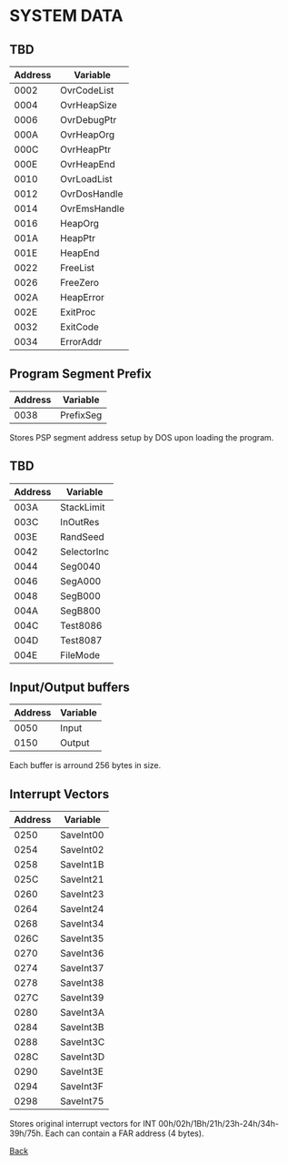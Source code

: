 # SYSTEM DATA

## TBD

|Address|   Variable  |
|-------|-------------|
| 0002  | OvrCodeList |
| 0004  | OvrHeapSize |
| 0006  | OvrDebugPtr |
| 000A  | OvrHeapOrg  |
| 000C  | OvrHeapPtr  |
| 000E  | OvrHeapEnd  |
| 0010  | OvrLoadList |
| 0012  | OvrDosHandle|
| 0014  | OvrEmsHandle|
| 0016  | HeapOrg     |
| 001A  | HeapPtr     |
| 001E  | HeapEnd     |
| 0022  | FreeList    |
| 0026  | FreeZero    |
| 002A  | HeapError   |
| 002E  | ExitProc    |
| 0032  | ExitCode    |
| 0034  | ErrorAddr   |

## Program Segment Prefix

|Address|   Variable  |
|-------|-------------|
| 0038  | PrefixSeg   |

Stores PSP segment address setup by DOS upon loading the program.

## TBD

|Address|   Variable  |
|-------|-------------|
| 003A  | StackLimit  |
| 003C  | InOutRes    |
| 003E  | RandSeed    |
| 0042  | SelectorInc |
| 0044  | Seg0040     |
| 0046  | SegA000     |
| 0048  | SegB000     |
| 004A  | SegB800     |
| 004C  | Test8086    |
| 004D  | Test8087    |
| 004E  | FileMode    |

## Input/Output buffers

|Address|   Variable  |
|-------|-------------|
| 0050  | Input       |
| 0150  | Output      |

Each buffer is arround 256 bytes in size.

## Interrupt Vectors

|Address|   Variable  |
|-------|-------------|
| 0250  | SaveInt00   |
| 0254  | SaveInt02   |
| 0258  | SaveInt1B   |
| 025C  | SaveInt21   |
| 0260  | SaveInt23   |
| 0264  | SaveInt24   |
| 0268  | SaveInt34   |
| 026C  | SaveInt35   |
| 0270  | SaveInt36   |
| 0274  | SaveInt37   |
| 0278  | SaveInt38   |
| 027C  | SaveInt39   |
| 0280  | SaveInt3A   |
| 0284  | SaveInt3B   |
| 0288  | SaveInt3C   |
| 028C  | SaveInt3D   |
| 0290  | SaveInt3E   |
| 0294  | SaveInt3F   |
| 0298  | SaveInt75   |

Stores original interrupt vectors for INT 00h/02h/1Bh/21h/23h-24h/34h-39h/75h. Each can contain a FAR address (4 bytes).

[Back](README.md)